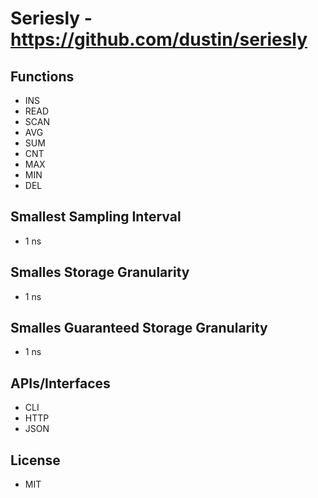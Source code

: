 # Seriesly - https://github.com/dustin/seriesly

## Functions
- INS
- READ
- SCAN
- AVG
- SUM
- CNT
- MAX
- MIN
- DEL

## Smallest Sampling Interval
- 1 ns

## Smalles Storage Granularity
- 1 ns

## Smalles Guaranteed Storage Granularity
- 1 ns

## APIs/Interfaces
- CLI
- HTTP
- JSON

## License
- MIT



